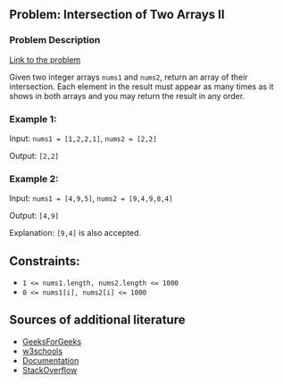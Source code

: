 ## Problem: Intersection of Two Arrays II

### Problem Description
[Link to the problem](https://leetcode.com/explore/featured/card/top-interview-questions-easy/92/array/674/)

Given two integer arrays `nums1` and `nums2`, return an array of their intersection. Each element in the result must appear as many times as it shows in both arrays and you may return the result in any order.

### Example 1:

Input: `nums1 = [1,2,2,1]`, `nums2 = [2,2]`

Output: `[2,2]`


### Example 2:

Input: `nums1 = [4,9,5]`, `nums2 = [9,4,9,8,4]`

Output: `[4,9]`

Explanation: `[9,4]` is also accepted.


## Constraints:

 - `1 <= nums1.length, nums2.length <= 1000`
 - `0 <= nums1[i], nums2[i] <= 1000`

## Sources of additional literature

- [GeeksForGeeks](https://www.geeksforgeeks.org/kotlin-hashmap/)
- [w3schools](https://www.w3schools.com/java/ref_hashmap_getordefault.asp)
- [Documentation](https://www.dhiwise.com/post/kotlin-hashmap-your-solution-for-efficient-data-storage)
- [StackOverflow](https://stackoverflow.com/questions/69145352/how-to-push-an-item-to-an-array-in-kotlin)
